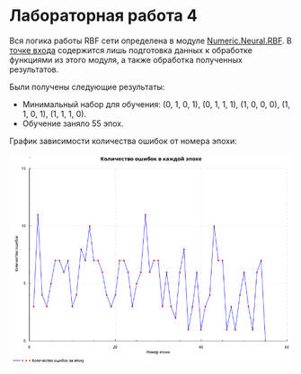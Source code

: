 # Лабораторная работа 4

Вся логика работы RBF сети определена в модуле [Numeric.Neural.RBF](src/Numeric/Neural/RBf.hs).
В [точке входа](app/Main.hs) содержится лишь подготовка данных к обработке функциями из этого модуля,
а также обработка полученных результатов.

Были получены следующие результаты:

* Минимальный набор для обучения: (0, 1, 0, 1), (0, 1, 1, 1), (1, 0, 0, 0), (1, 1, 0, 1), (1, 1, 1, 0).
* Обучение заняло 55 эпох.

График зависимости количества ошибок от номера эпохи:

![plot](images/plot.png)
